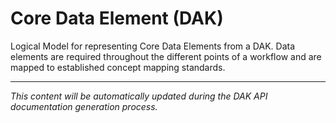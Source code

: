 # Core Data Element (DAK)

<!-- DAK_API_PLACEHOLDER: StructureDefinition-CoreDataElement -->

Logical Model for representing Core Data Elements from a DAK. Data elements are required throughout the different points of a workflow and are mapped to established concept mapping standards.

---

*This content will be automatically updated during the DAK API documentation generation process.*
